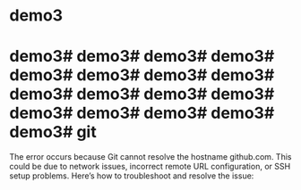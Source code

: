 # demo3
# demo3# demo3# demo3# demo3# demo3# demo3# demo3# demo3# demo3# demo3# demo3# demo3# demo3# demo3# demo3# demo3# demo3# git
The error occurs because Git cannot resolve the hostname github.com. This could be due to network issues, incorrect remote URL configuration, or SSH setup problems. Here’s how to troubleshoot and resolve the issue:
